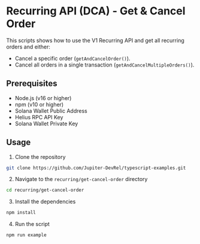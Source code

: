 # Recurring API (DCA) - Get & Cancel Order

This scripts shows how to use the V1 Recurring API and get all recurring orders and either:

- Cancel a specific order (`getAndCancelOrder()`).
- Cancel all orders in a single transaction (`getAndCancelMultipleOrders()`).

## Prerequisites

- Node.js (v16 or higher)
- npm (v10 or higher)
- Solana Wallet Public Address
- Helius RPC API Key
- Solana Wallet Private Key

## Usage

1. Clone the repository

```bash
git clone https://github.com/Jupiter-DevRel/typescript-examples.git
```

2. Navigate to the `recurring/get-cancel-order` directory

```bash
cd recurring/get-cancel-order
```

3. Install the dependencies

```bash
npm install
```

4. Run the script

```bash
npm run example
```
